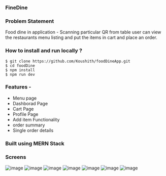 ### FineDine

### Problem Statement

Food dine in application - Scanning particular QR from table user can view the restaurants menu listing and put the items in cart and place an order.
 


### How to install and run locally ?
```
$ git clone https://github.com/Koushith/foodDineApp.git
$ cd foodDine
$ npm install
$ npm run dev
```

### Features -
- Menu page
- Dashborad Page
- Cart Page
- Profile Page
- Add item Functionality
- order summary
- Single order details

### Built using MERN Stack



### Screens

![image](https://user-images.githubusercontent.com/30016242/173218590-4cd243af-519b-4162-84a1-12dc2dbcfce0.png)
![image](https://user-images.githubusercontent.com/30016242/173218691-542e52d9-84b9-4105-93a4-02411f29d3e3.png)
![image](https://user-images.githubusercontent.com/30016242/173219057-0220e855-9d76-41a6-842e-5309aa313a44.png)
![image](https://user-images.githubusercontent.com/30016242/173219290-c42842d5-bc27-4146-a981-cf6520ec0b39.png)
![image](https://user-images.githubusercontent.com/30016242/173219304-c9fffec2-d098-4bf5-925c-a336559128a6.png)
![image](https://user-images.githubusercontent.com/30016242/173219467-c0f5da5c-8485-48d9-8235-a4f4a40ec258.png)
![image](https://user-images.githubusercontent.com/30016242/173219478-ce0c68ae-7a6f-4405-8c28-378e52606753.png)



